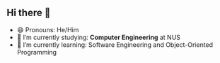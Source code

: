 ## Hi there 👋

- 😄 Pronouns:  He/Him
- 🔭 I’m currently studying: **Computer Engineering** at NUS
- 🌱 I’m currently learning: Software Engineering and Object-Oriented Programming

<!--
**jerichochua/jerichochua** is a ✨ _special_ ✨ repository because its `README.md` (this file) appears on your GitHub profile.

Here are some ideas to get you started:
- 👯 I’m looking to collaborate on ...
- 🤔 I’m looking for help with ...
- 💬 Ask me about ...
- 📫 How to reach me: ...
- ⚡ Fun fact: ...
-->
